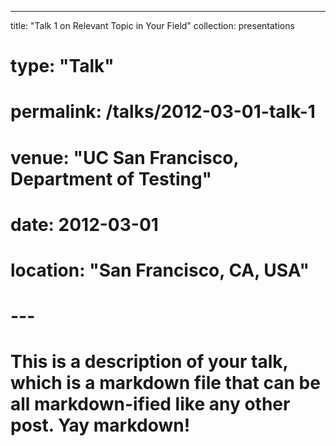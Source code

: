 ---
title: "Talk 1 on Relevant Topic in Your Field"
collection: presentations
# type: "Talk"
# permalink: /talks/2012-03-01-talk-1
# venue: "UC San Francisco, Department of Testing"
# date: 2012-03-01
# location: "San Francisco, CA, USA"
# ---

# This is a description of your talk, which is a markdown file that can be all markdown-ified like any other post. Yay markdown!

